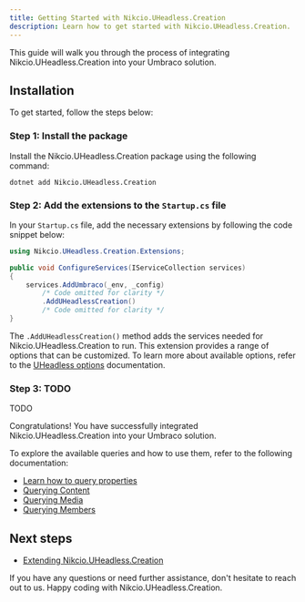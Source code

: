 ```yaml
---
title: Getting Started with Nikcio.UHeadless.Creation
description: Learn how to get started with Nikcio.UHeadless.Creation.
---
```


This guide will walk you through the process of integrating Nikcio.UHeadless.Creation into your Umbraco solution.

## Installation

To get started, follow the steps below:

### Step 1: Install the package

Install the Nikcio.UHeadless.Creation package using the following command:

```shell
dotnet add Nikcio.UHeadless.Creation
```

### Step 2: Add the extensions to the `Startup.cs` file

In your `Startup.cs` file, add the necessary extensions by following the code snippet below:

```csharp
using Nikcio.UHeadless.Creation.Extensions;

public void ConfigureServices(IServiceCollection services)
{
    services.AddUmbraco(_env, _config)
        /* Code omitted for clarity */
        .AddUHeadlessCreation()
        /* Code omitted for clarity */
}
```

The `.AddUHeadlessCreation()` method adds the services needed for Nikcio.UHeadless.Creation to run. This extension provides a range of options that can be customized. To learn more about available options, refer to the [UHeadless options](../reference/options) documentation.

### Step 3: TODO

TODO

Congratulations! You have successfully integrated Nikcio.UHeadless.Creation into your Umbraco solution. 


To explore the available queries and how to use them, refer to the following documentation:

- [Learn how to query properties](../querying/properties)
- [Querying Content](../querying/content)
- [Querying Media](../querying/media)
- [Querying Members](../querying/members)

## Next steps

- [Extending Nikcio.UHeadless.Creation](../extend-uheadless)

If you have any questions or need further assistance, don't hesitate to reach out to us. Happy coding with Nikcio.UHeadless.Creation.